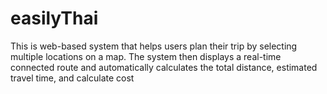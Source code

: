 # easilyThai
This is web-based system that helps users plan their trip by selecting multiple locations on a map. The system then displays a real-time connected route and automatically calculates the total distance, estimated travel time, and calculate cost 
